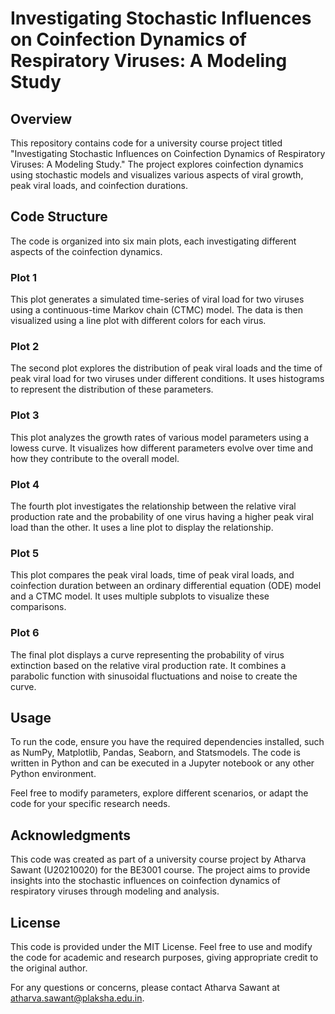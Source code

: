 # Investigating Stochastic Influences on Coinfection Dynamics of Respiratory Viruses: A Modeling Study

## Overview
This repository contains code for a university course project titled "Investigating Stochastic Influences on Coinfection Dynamics of Respiratory Viruses: A Modeling Study." The project explores coinfection dynamics using stochastic models and visualizes various aspects of viral growth, peak viral loads, and coinfection durations.

## Code Structure
The code is organized into six main plots, each investigating different aspects of the coinfection dynamics.

### Plot 1
This plot generates a simulated time-series of viral load for two viruses using a continuous-time Markov chain (CTMC) model. The data is then visualized using a line plot with different colors for each virus.

### Plot 2
The second plot explores the distribution of peak viral loads and the time of peak viral load for two viruses under different conditions. It uses histograms to represent the distribution of these parameters.

### Plot 3
This plot analyzes the growth rates of various model parameters using a lowess curve. It visualizes how different parameters evolve over time and how they contribute to the overall model.

### Plot 4
The fourth plot investigates the relationship between the relative viral production rate and the probability of one virus having a higher peak viral load than the other. It uses a line plot to display the relationship.

### Plot 5
This plot compares the peak viral loads, time of peak viral loads, and coinfection duration between an ordinary differential equation (ODE) model and a CTMC model. It uses multiple subplots to visualize these comparisons.

### Plot 6
The final plot displays a curve representing the probability of virus extinction based on the relative viral production rate. It combines a parabolic function with sinusoidal fluctuations and noise to create the curve.

## Usage
To run the code, ensure you have the required dependencies installed, such as NumPy, Matplotlib, Pandas, Seaborn, and Statsmodels. The code is written in Python and can be executed in a Jupyter notebook or any other Python environment.

Feel free to modify parameters, explore different scenarios, or adapt the code for your specific research needs.

## Acknowledgments
This code was created as part of a university course project by Atharva Sawant (U20210020) for the BE3001 course. The project aims to provide insights into the stochastic influences on coinfection dynamics of respiratory viruses through modeling and analysis.

## License
This code is provided under the MIT License. Feel free to use and modify the code for academic and research purposes, giving appropriate credit to the original author.

For any questions or concerns, please contact Atharva Sawant at atharva.sawant@plaksha.edu.in.
